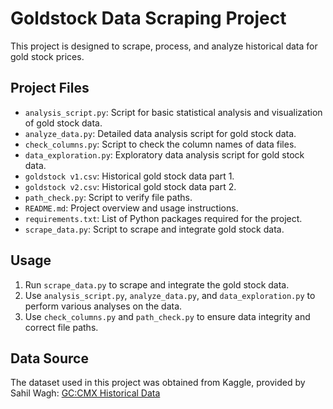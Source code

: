 # Goldstock Data Scraping Project

This project is designed to scrape, process, and analyze historical data for gold stock prices.

## Project Files

- `analysis_script.py`: Script for basic statistical analysis and visualization of gold stock data.
- `analyze_data.py`: Detailed data analysis script for gold stock data.
- `check_columns.py`: Script to check the column names of data files.
- `data_exploration.py`: Exploratory data analysis script for gold stock data.
- `goldstock v1.csv`: Historical gold stock data part 1.
- `goldstock v2.csv`: Historical gold stock data part 2.
- `path_check.py`: Script to verify file paths.
- `README.md`: Project overview and usage instructions.
- `requirements.txt`: List of Python packages required for the project.
- `scrape_data.py`: Script to scrape and integrate gold stock data.

## Usage

1. Run `scrape_data.py` to scrape and integrate the gold stock data.
2. Use `analysis_script.py`, `analyze_data.py`, and `data_exploration.py` to perform various analyses on the data.
3. Use `check_columns.py` and `path_check.py` to ensure data integrity and correct file paths.

## Data Source

The dataset used in this project was obtained from Kaggle, provided by Sahil Wagh: [GC:CMX Historical Data](https://www.kaggle.com/datasets/sahilwagh/gold-stock-prices)

